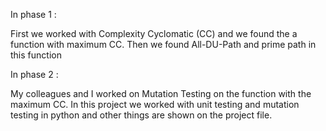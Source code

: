 In phase 1 : 

First we worked with  Complexity Cyclomatic (CC) and we found the a function with maximum CC. 
Then we found All-DU-Path and prime path in this function 

In phase 2 : 

My colleagues and I worked on Mutation Testing on the function with the maximum CC. 
In this project we worked with unit testing and mutation testing in python and other things are shown on the project file. 
